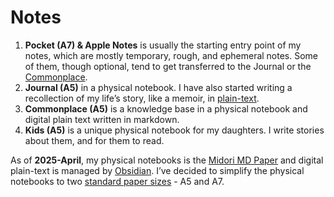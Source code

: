 # Notes

1. **Pocket (A7) & Apple Notes** is usually the starting entry point of my notes, which are mostly temporary, rough, and ephemeral notes. Some of them, though optional, tend to get transferred to the Journal or the [Commonplace](/2024/commonplace-book/).
2. **Journal (A5)** in a physical notebook. I have also started writing a recollection of my life’s story, like a memoir, in [plain-text](/2022/plain-text/).
3. **Commonplace (A5)** is a knowledge base in a physical notebook and digital plain text written in markdown.
4. **Kids (A5)** is a unique physical notebook for my daughters. I write stories about them, and for them to read.

As of **2025-April**, my physical notebooks is the [Midori MD Paper](/2024/midori/) and digital plain-text is managed by [Obsidian](/2025/obsidian/). I’ve decided to simplify the physical notebooks to two [standard paper sizes](https://en.wikipedia.org/wiki/Paper_size) - A5 and A7.